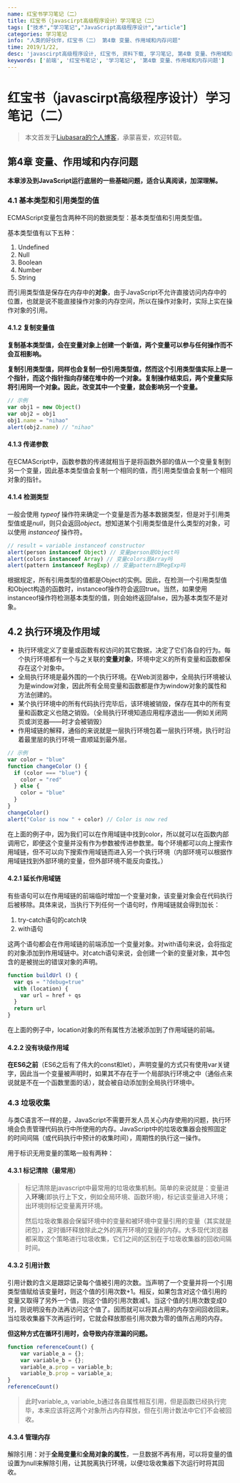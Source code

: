 ```yaml
---
name: 红宝书学习笔记（二）
title: 红宝书（javascirpt高级程序设计）学习笔记（二）
tags: ["技术","学习笔记","JavaScript高级程序设计","article"]
categories: 学习笔记
info: "人类的好伙伴，红宝书（二） 第4章 变量、作用域和内存问题"
time: 2019/1/22,
desc: 'javascirpt高级程序设计, 红宝书, 资料下载, 学习笔记, 第4章 变量、作用域和内存问题'
keywords: ['前端', '红宝书笔记', '学习笔记', '第4章 变量、作用域和内存问题']
---
```


# 红宝书（javascirpt高级程序设计）学习笔记（二）

> 本文首发于[Liubasara的个人博客](https://blog.liubasara.info/#/post/%E7%BA%A2%E5%AE%9D%E4%B9%A6%E5%AD%A6%E4%B9%A0%E7%AC%94%E8%AE%B0%EF%BC%88%E4%BA%8C%EF%BC%89)，承蒙喜爱，欢迎转载。

## 第4章 变量、作用域和内存问题

**本章涉及到JavaScript运行底层的一些基础问题，适合认真阅读，加深理解。**

### 4.1 基本类型和引用类型的值

ECMAScript变量包含两种不同的数据类型：基本类型值和引用类型值。

基本类型值有以下五种：

1. Undefined
2. Null
3. Boolean
4. Number
5. String

而引用类型值是保存在内存中的**对象**，由于JavaScript不允许直接访问内存中的位置，也就是说不能直接操作对象的内存空间，所以在操作对象时，实际上实在操作对象的引用。

#### 4.1.2 复制变量值

**复制基本类型值，会在变量对象上创建一个新值，两个变量可以参与任何操作而不会互相影响。**

**复制引用类型值，同样也会复制一份引用类型值，然而这个引用类型值实际上是一个指针，而这个指针指向存储在堆中的一个对象。复制操作结束后，两个变量实际将引用同一个对象。因此，改变其中一个变量，就会影响另一个变量。**

```javascript
// 示例
var obj1 = new Object()
var obj2 = obj1
obj1.name = "nihao"
alert(obj2.name) // "nihao"
```

#### 4.1.3 传递参数

在ECMAScript中，函数参数的传递就相当于是将函数外部的值从一个变量复制到另一个变量，因此基本类型值会复制一个相同的值，而引用类型值会复制一个相同对象的指针。

#### 4.1.4 检测类型

一般会使用 *typeof* 操作符来确定一个变量是否为基本数据类型，但是对于引用类型值或是*null*，则只会返回*object*。想知道某个引用类型值是什么类型的对象，可以使用 *instanceof* 操作符。

```javascript
// result = variable instanceof constructor
alert(person instanceof Object) // 变量person是Object吗
alert(colors instanceof Array) // 变量colors是Array吗
alert(pattern instanceof RegExp) // 变量pattern是RegExp吗
```

根据规定，所有引用类型的值都是Object的实例。因此，在检测一个引用类型值和Object构造的函数时，instanceof操作符会返回true。当然，如果使用instanceof操作符检测基本类型的值，则会始终返回false，因为基本类型不是对象。

## 4.2 执行环境及作用域

- 执行环境定义了变量或函数有权访问的其它数据，决定了它们各自的行为。每个执行环境都有一个与之关联的**变量对象**，环境中定义的所有变量和函数都保存在这个对象中。
- 全局执行环境是最外围的一个执行环境。在Web浏览器中，全局执行环境被认为是window对象，因此所有全局变量和函数都是作为window对象的属性和方法创建的。
- 某个执行环境中的所有代码执行完毕后，该环境被销毁，保存在其中的所有变量和函数定义也随之销毁。（全局执行环境知道应用程序退出——例如关闭网页或浏览器——时才会被销毁）
- 作用域链的解释，通俗的来说就是一层执行环境包着一层执行环境，执行时沿着最里层的执行环境一直顺延到最外层。

```javascript
// 示例
var color = "blue"
function changeColor () {
  if (color === "blue") {
    color = "red"
  } else {
    color = "blue"
  }
}
changeColor()
alert("Color is now " + color) // Color is now red
```

在上面的例子中，因为我们可以在作用域链中找到color，所以就可以在函数内部调用它，即便这个变量并没有作为参数被传进参数里。每个环境都可以向上搜索作用域链，但不可以向下搜索作用域链而进入另一个执行环境（内部环境可以根据作用域链找到外部环境的变量，但外部环境不能反向查找。）

#### 4.2.1 延长作用域链

有些语句可以在作用域链的前端临时增加一个变量对象，该变量对象会在代码执行后被移除。具体来说，当执行下列任何一个语句时，作用域链就会得到加长：

1. try-catch语句的catch块
2. with语句

这两个语句都会在作用域链的前端添加一个变量对象。对with语句来说，会将指定的对象添加到作用域链中。对catch语句来说，会创建一个新的变量对象，其中包含的是被抛出的错误对象的声明。

```javascript
function buildUrl () {
  var qs = "?debug=true"
  with (location) {
    var url = href + qs
  }
  return url
}
```

在上面的例子中，location对象的所有属性方法被添加到了作用域链的前端。

#### 4.2.2 没有块级作用域

**在ES6之前**（ES6之后有了伟大的const和let），声明变量的方式只有使用var关键字，因此当一个变量被声明时，如果其不存在于一个局部执行环境之中（通俗点来说就是不在一个函数里面的话），就会被自动添加到全局执行环境中。

### 4.3 垃圾收集

与类C语言不一样的是，JavaScript不需要开发人员关心内存使用的问题，执行环境会负责管理代码执行中所使用的内存。JavaScript中的垃圾收集器会按照固定的时间间隔（或代码执行中预计的收集时间），周期性的执行这一操作。

用于标识无用变量的策略一般有两种：

#### 4.3.1 标记清除（最常用）

> 标记清除是javascript中最常用的垃圾收集机制。简单的来说就是：变量进入**环境**(即执行上下文，例如全局环境、函数环境)，标记该变量进入环境；出环境则标记变量离开环境。
>
> 然后垃圾收集器会保留环境中的变量和被环境中变量引用的变量（其实就是闭包），定时循环释放除此之外的离开环境的变量的内存。大多现代浏览器都采取这个策略进行垃圾收集，它们之间的区别在于垃圾收集器的回收间隔时间。

#### 4.3.2 引用计数

引用计数的含义是跟踪记录每个值被引用的次数。当声明了一个变量并将一个引用类型值赋给该变量时，则这个值的引用次数+1。相反，如果包含对这个值引用的变量又取得了另外一个值，则这个值的引用次数减1。当这个值的引用次数变成0时，则说明没有办法再访问这个值了。因而就可以将其占用的内存空间回收回来。当垃圾收集器下次再运行时，它就会释放那些引用次数为零的值所占用的内存。

**但这种方式在循环引用时，会导致内存泄漏的问题。**

```javascript
function referenceCount() {
	var variable_a = {};
	var variable_b = {};
	variable_a.prop = variable_b;
	variable_b.prop = variable_a;
}
referenceCount()
```

> 此时variable_a, variable_b通过各自属性相互引用，但是函数已经执行完毕，本来应该将这两个对象所占内存释放，但在引用计数法中它们不会被回收。

#### 4.3.4 管理内存

解除引用：对于**全局变量**和**全局对象的属性**，一旦数据不再有用，可以将变量的值设置为null来解除引用，让其脱离执行环境，以便垃圾收集器下次运行时将其回收。
